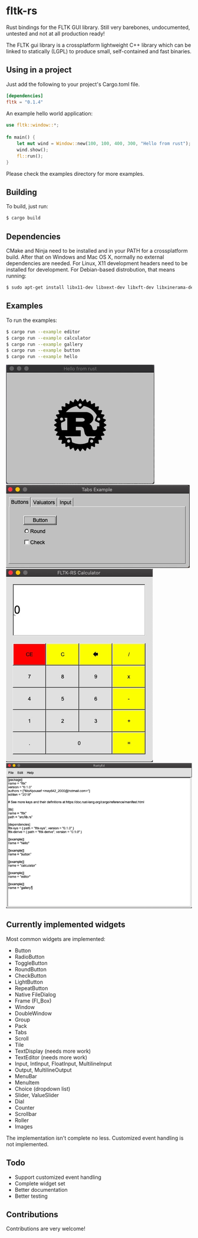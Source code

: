 # fltk-rs

Rust bindings for the FLTK GUI library.
Still very barebones, undocumented, untested and not at all production ready!

The FLTK gui library is a crossplatform lightweight C++ library which can be linked to statically (LGPL) to produce small, self-contained and fast binaries. 

## Using in a project
Just add the following to your project's Cargo.toml file.
```toml
[dependencies]
fltk = "0.1.4"
```
An example hello world application:
```rust
use fltk::window::*;

fn main() {
    let mut wind = Window::new(100, 100, 400, 300, "Hello from rust");
    wind.show();
    fl::run();
}
```
Please check the examples directory for more examples.

## Building

To build, just run:
```bash
$ cargo build
```


## Dependencies

CMake and Ninja need to be installed and in your PATH for a crossplatform build. After that on Windows and Mac OS X, normally no external dependencies are needed. For Linux, X11 development headers need to be installed for development. For Debian-based distrobution, that means running:
```bash
$ sudo apt-get install libx11-dev libxext-dev libxft-dev libxinerama-dev libxcursor-dev libxrender-dev libxfixes-dev
```


## Examples

To run the examples: 
```bash
$ cargo run --example editor
$ cargo run --example calculator
$ cargo run --example gallery
$ cargo run --example button
$ cargo run --example hello
```
![alt_test](screenshots/hello.jpg)
![alt_test](screenshots/gallery.jpg)
![alt_test](screenshots/calc.jpg)
![alt_test](screenshots/editor.jpg)


## Currently implemented widgets

Most common widgets are implemented: 
- Button
- RadioButton
- ToggleButton
- RoundButton
- CheckButton
- LightButton
- RepeatButton
- Native FileDialog
- Frame (Fl_Box)
- Window
- DoubleWindow
- Group
- Pack
- Tabs
- Scroll
- Tile
- TextDisplay (needs more work)
- TextEditor (needs more work)
- Input, IntInput, FloatInput, MultilineInput
- Output, MultilineOutput
- MenuBar
- MenuItem
- Choice (dropdown list)
- Slider, ValueSlider
- Dial
- Counter
- Scrollbar
- Roller
- Images

The implementation isn't complete no less. Customized event handling is not implemented.

## Todo

- Support customized event handling
- Complete widget set
- Better documentation
- Better testing

## Contributions

Contributions are very welcome!
